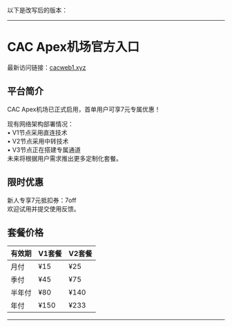 以下是改写后的版本：

---

# CAC Apex机场官方入口

最新访问链接：[cacweb1.xyz](https://url.gogogomiao.one/QYTN)  

## 平台简介

CAC Apex机场已正式启用，首单用户可享7元专属优惠！  

现有网络架构部署情况：  
• V1节点采用直连技术  
• V2节点采用中转技术  
• V3节点正在搭建专属通道  
未来将根据用户需求推出更多定制化套餐。  

## 限时优惠

新人专享7元抵扣券：7off  
欢迎试用并提交使用反馈。  

## 套餐价格

| 有效期 | V1套餐 | V2套餐 |
|--------|--------|--------|
| 月付   | ¥15    | ¥25    |
| 季付   | ¥45    | ¥75    |
| 半年付 | ¥80    | ¥140   |
| 年付   | ¥150   | ¥233   |

---